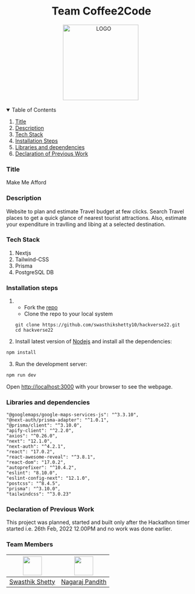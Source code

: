 <h1 align="center">Team Coffee2Code</h1>
<p align="center"> 
<img src="https://cdn.discordapp.com/attachments/929033745422487718/947362557356818532/68747470733a2f2f63646e2d69636f6e732e666c617469636f6e2e636f6d2f706e672f3531322f323230302f7072656d69756d2f323230303332362e706e673f746f6b656e3d6578703d313634353933383437377e686d61633d3333643963383466623937323766393238373336376261653232346635343365.png" alt="LOGO" border="0" width=200 height=200/>&nbsp;</a>
</p>

<details open="open">
  <summary>Table of Contents</summary>
  <ol>
    <li><a href="#title">Title</a></li>
    <li><a href="#description">Description</a></li>
    <li><a href="#tech-stack">Tech Stack</a></li>
    <li><a href="#installation-steps">Installation Steps</a></li>
    <li><a href="#libraries-and-dependencies">Libraries and dependencies</a></li>
    <li><a href="#declaration-of-previous-work">Declaration of Previous Work</a></li>
  </ol>
</details>

### Title
Make Me Afford

### Description
Website to plan and estimate Travel budget at few clicks. Search Travel places to get a quick glance of nearest tourist attractions. Also, estimate your expenditure in travlling and libing at a selected destination.

### Tech Stack
1. Nextjs
2. Tailwind-CSS
3. Prisma 
4. PostgreSQL DB

### Installation steps
1. - Fork the [repo](https://github.com/swasthikshetty10/hackverse22)
   - Clone the repo to your local system
    ```git
    git clone https://github.com/swasthikshetty10/hackverse22.git
    cd hackverse22 
    ```
    
2. Install latest version of [Nodejs](https://nodejs.org/en/) and install all the dependencies:
```bash
npm install
```

3. Run the development server:

```bash
npm run dev
```
Open [http://localhost:3000](http://localhost:3000) with your browser to see the webpage.

### Libraries and dependencies
    "@googlemaps/google-maps-services-js": "^3.3.10",
    "@next-auth/prisma-adapter": "^1.0.1",
    "@prisma/client": "^3.10.0",
    "apify-client": "^2.2.0",
    "axios": "^0.26.0",
    "next": "12.1.0",
    "next-auth": "^4.2.1",
    "react": "17.0.2",
    "react-awesome-reveal": "^3.8.1",
    "react-dom": "17.0.2",
    "autoprefixer": "^10.4.2",
    "eslint": "8.10.0",
    "eslint-config-next": "12.1.0",
    "postcss": "^8.4.5",
    "prisma": "^3.10.0",
    "tailwindcss": "^3.0.23"

### Declaration of Previous Work
This project was planned, started and built only after the Hackathon timer started i.e. 26th Feb, 2022 12.00PM and no work was done earlier.

### Team Members
| <img src = "https://avatars.githubusercontent.com/u/62538932?v=4" width="50px"> | <img src = "https://avatars.githubusercontent.com/u/83623339?v=4" width="50px"> | 
| :----------------------------------------------------------: | :----------------------------------------------------------: | 
| [Swasthik Shetty](https://github.com/swasthikshetty10) |  [Nagaraj Pandith](https://github.com/nagarajpandith/)   |

